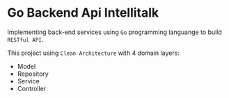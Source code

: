 # Go Backend Api Intellitalk

Implementing back-end services using `Go` programming languange to build `RESTful API`.

This project using `Clean Architecture` with 4 domain layers:

- Model
- Repository
- Service
- Controller

